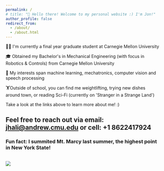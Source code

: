 ```yaml
---
permalink: /
# title: "👋 Hello there! Welcome to my personal website :) I'm Jon!"
author_profile: false
redirect_from: 
  - /about/
  - /about.html
---
```




👨‍💻 I'm currently a final year graduate student at Carnegie Mellon University

🎓 Obtained my Bachelor's in Mechanical Engineering (with focus in Robotics & Controls) from Carnegie Mellon University

🔬 My interests span machine learning, mechatronics, computer vision and speech processing

🏋️Outside of school, you can find me weightlifting, trying new dishes around town, or reading Sci-Fi (currently on 'Stranger in a Strange Land')


Take a look at the links above to learn more about me! :)
## Feel free to reach out via email: jhali@andrew.cmu.edu or cell: +1 8622417924


### Fun fact: I summited Mt. Marcy last summer, the highest point in New York State! 
<br/><img src='/images/IMG_8847.png'>


